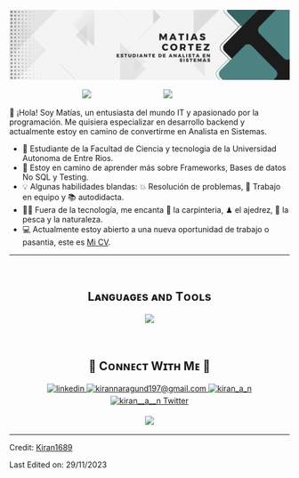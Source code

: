 <!--Banner-->
![Kiran1689 Banner Image](BannerLinkedin.png)

<!--Night Owl image-->
<div>
  <img align="right" width="45%" src="https://media.giphy.com/media/SWoSkN6DxTszqIKEqv/giphy.gif">
</div>
<p align="center">
  <a href="https://github.com/CodeWhiteWeb/CodeWhiteWeb">
    <img src="https://readme-typing-svg.herokuapp.com?color=%234D8282&center=true&vCenter=true&lines=Bienvenido/a+a+mi+GitHub!;Los+invito+a+codificar+el+futuro;Un+commit+a+la+vez!">
  </a>
</p>

<!--Start Intro-->               
<p align="left">👋 ¡Hola! Soy Matías, un entusiasta del mundo IT y apasionado por la programación. Me quisiera especializar en desarrollo backend y actualmente estoy en camino de convertirme en Analista en Sistemas.  </p>

- 🏫 Estudiante de la Facultad de Ciencia y tecnologia de la Universidad Autonoma de Entre Rios.
- 🌱 Estoy en camino de aprender más sobre Frameworks, Bases de datos No SQL y Testing.
- 💡  Algunas habilidades blandas: 💥 Resolución de problemas, 🙌 Trabajo en equipo y 📚 autodidacta.
- 💁‍♂️ Fuera de la tecnología, me encanta 🔨 la carpinteria, ♟ el ajedrez, 🎣 la pesca y la naturaleza.
- 💻 Actualmente estoy abierto a una nueva oportunidad de trabajo o pasantia, este es [Mi CV](https://github.com/MatiasCortez-git/MatiasCortez-git/blob/35b5b9b2864fa7016d0535d43bc97f4d00a36ad6/Curr%C3%ADculum%20Vitae%20Cortez%20Matias.pdf).
<!--End Intro-->



---
<br />

<!--Languages and Tools Section-->       
<h2 align="center">Lᴀɴɢᴜᴀɢᴇs ᴀɴᴅ Tᴏᴏʟs</h2> 
<p align="center">
<img width="500px"  src="https://skillicons.dev/icons?i=py,java,js,html,css,react,nodejs,express,django,md,solidity,postgres,mongo,git,vscode,docker,aws,postman,supabase,linux&perline=10"  />
</p>
<br />
<!--Contact Section--> 

<h2 align="center">🤝 Cᴏɴɴᴇᴄᴛ Wɪᴛʜ Mᴇ 🤝 </h2>
<div align="center">
 <a href="https://www.linkedin.com/in/kiran-a-n/" target="_blank">
<img src=https://img.shields.io/badge/linkedin-%231E77B5.svg?&style=for-the-badge&logo=linkedin&logoColor=white alt=linkedin style="margin-bottom: 5px;" />
</a>
  
<a href="mailto:kirannaragund197@gmail.com" target="_blank">
<img src="https://img.shields.io/badge/Gmail-D14836?style=for-the-badge&logo=gmail&logoColor=white" alt=kirannaragund197@gmail.com mail style="margin-bottom: 5px;" />
</a>

<a href="https://www.instagram.com/kiran_a_n" target="_blank">
<img src=https://img.shields.io/badge/Instagram-E4405F?style=for-the-badge&logo=instagram&logoColor=white alt=kiran_a_n Instagram style="margin-bottom: 5px;" />
</a>

<a href="https://twitter.com/kiran__a__n" target="_blank">
<img src="https://img.shields.io/badge/Twitter-1DA1F2?style=for-the-badge&logo=twitter&logoColor=white" alt="kiran__a__n Twitter" style="margin-bottom: 5px;" />
</a>
</div>

<!--Footer--> 
<p align="center">
  <img src="https://capsule-render.vercel.app/api?type=waving&color=gradient&height=65&section=footer"/>
</p>

------

Credit: [Kiran1689](https://github.com/Kiran1689)

Last Edited on: 29/11/2023
